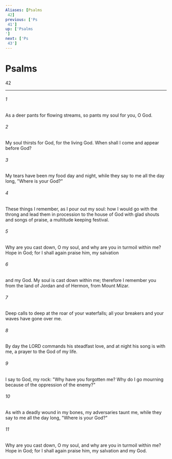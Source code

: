 ```yaml
---
Aliases: [Psalms 42]
previous: ['Ps 41']
up: ['Psalms']
next: ['Ps 43']
---
```

# Psalms 42

***
 

###### 1 
As a deer pants for flowing streams,  so pants my soul for you, O God.   

###### 2 
My soul thirsts for God,  for the living God.  When shall I come and appear before God?   

###### 3 
My tears have been my food  day and night,  while they say to me all the day long,  "Where is your God?"   

###### 4 
These things I remember,  as I pour out my soul:  how I would go with the throng  and lead them in procession to the house of God  with glad shouts and songs of praise,  a multitude keeping festival.  

###### 5 
Why are you cast down, O my soul,  and why are you in turmoil within me?  Hope in God; for I shall again praise him,  my salvation  

###### 6 
and my God. My soul is cast down within me;  therefore I remember you  from the land of Jordan and of Hermon,  from Mount Mizar.   

###### 7 
Deep calls to deep  at the roar of your waterfalls;  all your breakers and your waves  have gone over me.   

###### 8 
By day the LORD commands his steadfast love,  and at night his song is with me,  a prayer to the God of my life.   

###### 9 
I say to God, my rock:  "Why have you forgotten me?  Why do I go mourning  because of the oppression of the enemy?"   

###### 10 
As with a deadly wound in my bones,  my adversaries taunt me,  while they say to me all the day long,  "Where is your God?"  

###### 11 
Why are you cast down, O my soul,  and why are you in turmoil within me?  Hope in God; for I shall again praise him,  my salvation and my God.

